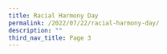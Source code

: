 ```yaml
---
title: Racial Harmony Day
permalink: /2022/07/22/racial-harmony-day/
description: ""
third_nav_title: Page 3
---
```

